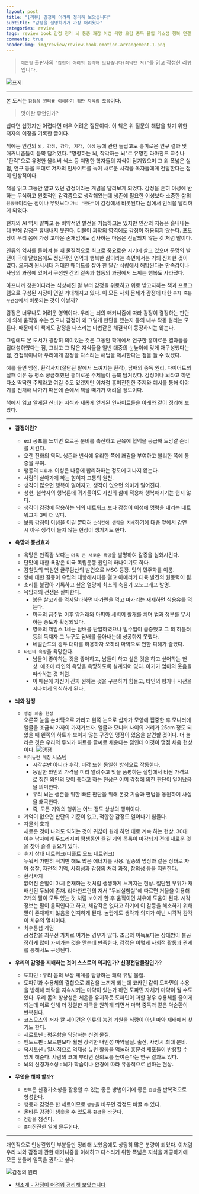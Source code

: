 ```yaml
---  
layout: post  
title: "[리뷰] 감정이 어려워 정리해 보았습니다"  
subtitle: "감정을 설명하기가 가장 어려웠다"  
categories: review  
tags: review book 감정 정리 뇌 통증 쾌감 이성 욕망 오감 중독 몰입 가소성 행복 연결     
comments: true  
header-img: img/review/review-book-emotion-arrangement-1.png
---  
```

  
> `예문당` 출판사의 `"감정이 어려워 정리해 보았습니다(최낙언 저)"`를 읽고 작성한 리뷰입니다.  

![표지](https://theorydb.github.io/assets/img/review/review-book-emotion-arrangement-1.png)  

---

본 도서는 `감정의 원리를 이해하기 위한 지식의 모음`이다.

> 맛이란 무엇인가?

쉽다면 쉽겠지만 어렵다면 매우 어려운 질문이다. 이 책은 위 질문의 해답을 찾기 위한 저자의 여정을 기록한 글이다. 

책에는 인간의 `뇌, 감정, 감각, 지각, 이성` 등에 관한 놀랍고도 흥미로운 연구 결과 및 매커니즘들이 듬뿍 담겨있다. "명령하는 뇌, 착각하는 뇌"로 유명한 라마찬드 교수나 "환각"으로 유명한 올리버 색스 등 저명한 학자들의 지식이 담겨있으며 그 외 폭넓은 실험, 연구 등을 토대로 저자의 인사이트를 녹여 새로운 시각을 독자들에게 전달한다는 점이 인상적이다.

책을 읽고 그동안 알고 있던 감정이라는 개념을 달리보게 되었다. 감정을 흔히 이성에 반하는 무식하고 원초적인 감각쯤으로 생각해왔는데 생존에 필요한 이성보다 소중한 삶의 `원동력`이라는 점이나 무엇보다 `가치 "판단"`이 감정에서 비롯된다는 점에서 인식을 달리하게 되었다.

현재의 AI 역시 알파고 등 비약적인 발전을 거듭하고는 있지만 인간의 지능은 흉내내는 데 반해 감정은 흉내내지 못한다. 더불어 과학의 영역에도 감정이 허용되지 않는다. 포도당이 우리 몸에 가장 고마운 존재임에도 감사하는 마음은 전달되지 않는 것 처럼 말이다. 

인류의 역사를 돌이켜 볼 때 물질적으로 최고로 풍요로운 시기에 살고 있으며 문명의 발전이 극에 달했음에도 정신적인 영역과 행복한 삶이라는 측면에서는 거의 진화한 것이 없다. 오히려 원시시대 거대한 매머드를 잡아 한 달간 식량에서 해방된다는 만족감이나 사냥의 과정에 있어서 구성원 간의 결속과 협동의 과정에서 느끼는 행복도 사라졌다.

아프니까 청춘이다라는 식상해진 말 부터 감정을 위로하고 위로 받고자하는 책과 프로그램으로 구성된 시장이 연일 거대해지고 있다. 이 모든 사회 문제가 감정에 대한 `무지 혹은 무관심`에서 비롯되는 것이 아닐까?

감정은 너무나도 어려운 영역이다. 우리는 뇌의 매커니즘에 따라 감정이 결정하는 판단에 의해 움직일 수는 있으나 감정이 왜 그렇게 판단을 했는지 등의 내부 작동 원리는 모른다. 때문에 이 책에도 감정을 다스리는 마법같은 해결책이 등장하지는 않는다.

그럼에도 본 도서가 굉장히 의미있는 것은 그동안 학계에서 연구한 흥미로운 결과들을 집대성하였다는 점, 그리고 그 많은 지식들을 일반 대중의 눈높이에 맞게 재구성했다는 점, 간접적이나마 우리에게 감정을 다스리는 해법을 제시한다는 점을 들 수 있겠다.

예를 들면 맹점, 환각사지(절단된 팔에서 느껴지는 환각), 담배의 중독 원리, 다이어트의 실패 이유 등 평소 궁금해했던 흥미로운 주제들이 듬뿍 담겨있다. 감정이나 뇌라고 하면 다소 딱딱한 주제라고 여길 수도 있겠지만 이처럼 흥미진진한 주제와 예시를 통해 이야기를 전개해 나가기 때문에 손에서 책을 떼기가 어려울 정도이다.

책에서 읽고 알게된 신비한 지식과 새롭게 얻게된 인사이트들을 아래와 같이 정리해 보았다. 

---

* __감정이란?__  
  + ex) 공포를 느끼면 호르몬 분비를 촉진하고 근육에 혈액을 공급해 도망갈 준비를 시킨다.
  + 오랜 진화의 역작. 생존과 번식에 유리한 쪽에 쾌감을 부여하고 불리한 쪽에 통증을 부여.
  + 행동의 `지휘자`. 이성은 나중에 합리화하는 정도에 지나지 않는다.
  + 사람이 살아가게 하는 힘이자 고통의 원천.
  + 생각이 많으면 행복이 멀어지고, 생각이 없으면 의미가 멀어진다.
  + 성현, 철학자의 행복론에 귀기울여도 자신의 삶에 적용해 행복해지기는 쉽지 않다.
  + 생각이 감정에 작용하는 뇌의 네트워크 보다 감정이 이성에 명령을 내리는 네트워크가 3배 더 많다.
  + 보통 감정이 이성을 이길 뿐더러 `순식간에 생각을 지배`하기에 대중 앞에서 강연 시 아무 생각이 들지 않는 현상이 생기기도 한다. 

* __욕망과 풍선효과__  
  + 욕망은 만족감 보다는 `더욱 큰 새로운 욕망`을 발명하여 갈증을 심화시킨다.
  + 단맛에 대한 욕망은 미국 독립운동 원인의 하나이기도 하다.
  + 감칠맛의 핵심인 글루탐산의 발견으로 MSG 등장. 맛의 민주화를 이룸.
  + 향에 대한 갈증이 유럽의 대항해시대를 열고 아메리카 대륙 발견의 원동력이 됨.
  + 소리를 붙잡아 기록하고 싶은 열망에 최초의 축음기 포노그래프 발명.
  + 욕망과의 전쟁은 실패한다.
    - 붉은 살코기를 먹지말라하면 마가린을 먹고 마가리는 재제하면 식용유를 먹는다.
    - 미국의 금주법 이후 암거래와 마피아 세력이 활개를 치며 법과 정부를 무시하는 풍토가 확상되었다.
    - 영국의 제임스 1세는 담배를 탄압하였으나 밀수입이 급증했고 그 외 히틀러 등의 독재자 그 누구도 담배를 몰아내는데 성공하지 못했다.
    - 네덜란드의 경우 대마를 허용하자 오히려 마약으로 인한 피해가 줄었다.
  + `타인의 욕망`을 욕망한다.
    - 남들이 좋아하는 것을 좋아하고, 남들이 하고 싶은 것을 하고 싶어하는 현상. 애초에 타인의 욕망을 욕망하도록 설계되어 있다. 아기가 엄마의 웃음을 따라하는 것 처럼.
    - 이 때문에 자신이 진짜 원하는 것을 구분하기 힘들고, 타인의 평가나 시선을 지나치게 의식하게 된다. 

* __뇌와 감정__  
  - `맹점 채움 현상`  
    오른쪽 눈을 손바닥으로 가리고 왼쪽 눈으로 십자가 모양에 집중한 후 모니터에 얼굴을 조금씩 가까이 가져가보자. 얼굴과 모니터 사이의 거리가 25cm 정도 되었을 때 왼쪽의 하트가 보이지 않는 구간인 맹점이 있음을 발견할 것이다. 더 놀라운 것은 우리의 두뇌가 하트를 글씨로 채운다는 점인데 이것이 맹점 채움 현상이다.
    ![맹점](https://theorydb.github.io/assets/img/review/review-book-emotion-arrangement-2.png) 
  - `미러뉴런 매칭` 시스템  
    + 시각뿐만 아니라 후각, 미각 또한 동일한 방식으로 작동한다.
    + 동일한 와인의 가격을 미리 알려주고 맛을 품평하는 실험에서 비싼 가격으로 칭한 와인의 맛이 좋다고 하는 현상은 이미 감정에 의한 판단이 일어났음을 의미한다. 
    + 우리 뇌는 생존을 위한 빠른 판단을 위해 온갖 기술과 편법을 동원하여 사실을 왜곡한다.
    + 즉, 모든 기억의 행위는 어느 정도 상상의 행위이다.
  - 기억이 없으면 판단의 기준이 없고, 적합한 감정도 일어나기 힘들다. 
  - 자물쇠 효과  
    새로운 것이 나와도 익히는 것이 귀찮아 원래 하던 대로 계속 하는 현상. 30대 이후 남자에게 두드러지며 평생동안 즐길 게임 목록이 마감되기 전에 새로운 것을 찾아 즐길 필요가 있다.
  - 휴지 상태 네트워크(디폴트 모드 네트워크)  
    누워서 가만히 쉬기만 해도 많은 에너지를 사용. 일종의 명상과 같은 상태로 자아 성찰, 자전적 기억, 사회성과 감정의 처리 과정, 창의성 등을 지원한다.
  - 환각사지  
    없어진 손발이 마치 존재하는 것처럼 생생하게 느껴지는 현상. 절단된 부위가 재배선된 두뇌에 존재. 라마찬드란의 저서 "두뇌실험실"에 따르면 거울을 이용해 2개의 팔이 모두 있는 것 처럼 보이게 한 후 움직이면 치유에 도움이 된다. 
    시각 정보는 팔이 움직인다고 하고, 체감각은 없다고 하기에 이 갈등을 해소하기 위해 팔이 존재하지 않음을 인지하게 된다. 놀랍게도 생각과 의지가 아닌 시각적 감각이 치유의 열쇠이다.
  - 최후통첩 게임  
    공정함을 최우선 가치로 여기는 경우가 많다. 조금의 이득보다는 상대방이 불공정하게 많이 가져가는 것을 맏는데 만족한다. 감정은 이렇게 사회적 활동과 관계를 통해서도 구성된다. 

* __우리의 감정을 지배하는 것이 스스로의 의지인가? 신경전달물질인가?__  
  + 도파민 : 우리 몸의 보상 체계를 담당하는 쾌락 유발 물질. 
  + 도파민과 수용체의 결합으로 쾌감을 느끼게 되는데 코카인 같이 도파민의 수용을 방해해 쾌락을 지속시키는 마약이 있는가 하면 도파민 자체가 마약이 될 수도 있다. 우리 몸의 항상성은 체온을 유지하듯 도파민이 과할 경우 수용체를 줄이게 되는데 이로 인해 더 강렬한 자극을 원하게 되면서 마약 중독과 같은 악순환이 반복된다. 
  + 코스모스의 저자 칼 세이건은 인류의 농경 기원을 식량이 아닌 마약 재배에서 찾기도 한다.
  + 세로토닌 : 평온함을 담당하는 신경 물질.
  + 엔도르핀 : 모르핀보다 훨씬 강력한 내인성 마약물질. 출산, 사망시 최대 분비.
  + 옥시토신 : 일시적으로 억제성 뉴런 활동을 억눌러 흥분성 세포들이 반응할 수 있게 해준다. 사람의 코에 뿌리면 신뢰도를 높여준다는 연구 결과도 있다. 
  + 뇌의 신경가소성 : 뇌가 학습이나 환경에 따라 유동적으로 변하는 현상. 

* __무엇을 해야 할까?__  
  + `반복`은 신경가소성을 활용할 수 있는 좋은 방법이기에 좋은 `습관`을 반복적으로 형성한다.
  + 행동과 감정은 한 세트이므로 `행동`을 바꾸면 감정도 바꿀 수 있다.
  + 올바른 감정이 샘솟을 수 있도록 `환경`을 바꾼다.
  + `건강`을 챙긴다. 
  + `흥미`진진한 일에 몰두한다.

---

개인적으로 인상깊었던 부분들만 정리해 보았음에도 상당히 많은 분량이 되었다. 이처럼 우리 뇌와 감정에 관한 매커니즘을 이해하고 다스리기 위한 폭넓은 지식을 제공하기에 모든 분들께 일독을 권하고 싶다.

![감정의 원리](https://theorydb.github.io/assets/img/review/review-book-emotion-arrangement-3.png)

* [책소개 - 감정이 어려워 정리해 보았습니다](http://www.yes24.com/Product/Goods/92305212?OzSrank=1)


